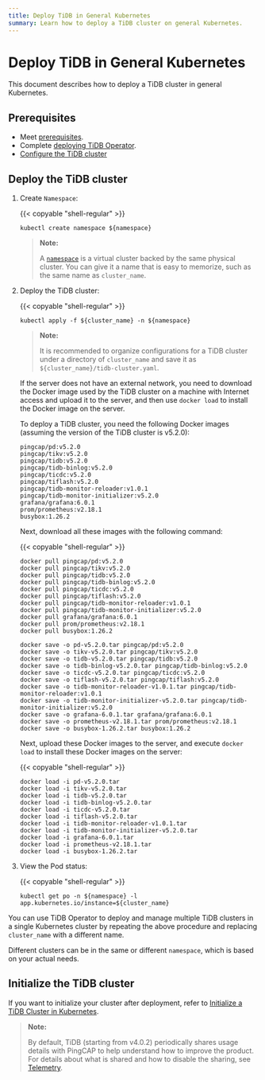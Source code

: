 ```yaml
---
title: Deploy TiDB in General Kubernetes
summary: Learn how to deploy a TiDB cluster on general Kubernetes.
---
```


# Deploy TiDB in General Kubernetes

This document describes how to deploy a TiDB cluster in general Kubernetes.

## Prerequisites

- Meet [prerequisites](prerequisites.md).
- Complete [deploying TiDB Operator](deploy-tidb-operator.md).
- [Configure the TiDB cluster](configure-a-tidb-cluster.md)

## Deploy the TiDB cluster

1. Create `Namespace`:

    {{< copyable "shell-regular" >}}

    ``` shell
    kubectl create namespace ${namespace}
    ```

    > **Note:**
    >
    > A [`namespace`](https://kubernetes.io/docs/concepts/overview/working-with-objects/namespaces/) is a virtual cluster backed by the same physical cluster. You can give it a name that is easy to memorize, such as the same name as `cluster_name`.

2. Deploy the TiDB cluster:

    {{< copyable "shell-regular" >}}

    ``` shell
    kubectl apply -f ${cluster_name} -n ${namespace}
    ```

    > **Note:**
    >
    > It is recommended to organize configurations for a TiDB cluster under a directory of `cluster_name` and save it as `${cluster_name}/tidb-cluster.yaml`.

    If the server does not have an external network, you need to download the Docker image used by the TiDB cluster on a machine with Internet access and upload it to the server, and then use `docker load` to install the Docker image on the server.

    To deploy a TiDB cluster, you need the following Docker images (assuming the version of the TiDB cluster is v5.2.0):

    ```shell
    pingcap/pd:v5.2.0
    pingcap/tikv:v5.2.0
    pingcap/tidb:v5.2.0
    pingcap/tidb-binlog:v5.2.0
    pingcap/ticdc:v5.2.0
    pingcap/tiflash:v5.2.0
    pingcap/tidb-monitor-reloader:v1.0.1
    pingcap/tidb-monitor-initializer:v5.2.0
    grafana/grafana:6.0.1
    prom/prometheus:v2.18.1
    busybox:1.26.2
    ```

    Next, download all these images with the following command:

    {{< copyable "shell-regular" >}}

    ```shell
    docker pull pingcap/pd:v5.2.0
    docker pull pingcap/tikv:v5.2.0
    docker pull pingcap/tidb:v5.2.0
    docker pull pingcap/tidb-binlog:v5.2.0
    docker pull pingcap/ticdc:v5.2.0
    docker pull pingcap/tiflash:v5.2.0
    docker pull pingcap/tidb-monitor-reloader:v1.0.1
    docker pull pingcap/tidb-monitor-initializer:v5.2.0
    docker pull grafana/grafana:6.0.1
    docker pull prom/prometheus:v2.18.1
    docker pull busybox:1.26.2

    docker save -o pd-v5.2.0.tar pingcap/pd:v5.2.0
    docker save -o tikv-v5.2.0.tar pingcap/tikv:v5.2.0
    docker save -o tidb-v5.2.0.tar pingcap/tidb:v5.2.0
    docker save -o tidb-binlog-v5.2.0.tar pingcap/tidb-binlog:v5.2.0
    docker save -o ticdc-v5.2.0.tar pingcap/ticdc:v5.2.0
    docker save -o tiflash-v5.2.0.tar pingcap/tiflash:v5.2.0
    docker save -o tidb-monitor-reloader-v1.0.1.tar pingcap/tidb-monitor-reloader:v1.0.1
    docker save -o tidb-monitor-initializer-v5.2.0.tar pingcap/tidb-monitor-initializer:v5.2.0
    docker save -o grafana-6.0.1.tar grafana/grafana:6.0.1
    docker save -o prometheus-v2.18.1.tar prom/prometheus:v2.18.1
    docker save -o busybox-1.26.2.tar busybox:1.26.2
    ```

    Next, upload these Docker images to the server, and execute `docker load` to install these Docker images on the server:

    {{< copyable "shell-regular" >}}

    ```shell
    docker load -i pd-v5.2.0.tar
    docker load -i tikv-v5.2.0.tar
    docker load -i tidb-v5.2.0.tar
    docker load -i tidb-binlog-v5.2.0.tar
    docker load -i ticdc-v5.2.0.tar
    docker load -i tiflash-v5.2.0.tar
    docker load -i tidb-monitor-reloader-v1.0.1.tar
    docker load -i tidb-monitor-initializer-v5.2.0.tar
    docker load -i grafana-6.0.1.tar
    docker load -i prometheus-v2.18.1.tar
    docker load -i busybox-1.26.2.tar
    ```

3. View the Pod status:

    {{< copyable "shell-regular" >}}

    ``` shell
    kubectl get po -n ${namespace} -l app.kubernetes.io/instance=${cluster_name}
    ```

You can use TiDB Operator to deploy and manage multiple TiDB clusters in a single Kubernetes cluster by repeating the above procedure and replacing `cluster_name` with a different name.

Different clusters can be in the same or different `namespace`, which is based on your actual needs.

## Initialize the TiDB cluster

If you want to initialize your cluster after deployment, refer to [Initialize a TiDB Cluster in Kubernetes](initialize-a-cluster.md).

> **Note:**
>
> By default, TiDB (starting from v4.0.2) periodically shares usage details with PingCAP to help understand how to improve the product. For details about what is shared and how to disable the sharing, see [Telemetry](https://docs.pingcap.com/tidb/stable/telemetry).
